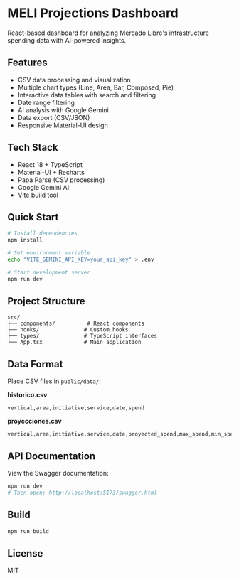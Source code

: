 # MELI Projections Dashboard

React-based dashboard for analyzing Mercado Libre's infrastructure spending data with AI-powered insights.

## Features

- CSV data processing and visualization
- Multiple chart types (Line, Area, Bar, Composed, Pie)
- Interactive data tables with search and filtering
- Date range filtering
- AI analysis with Google Gemini
- Data export (CSV/JSON)
- Responsive Material-UI design

## Tech Stack

- React 18 + TypeScript
- Material-UI + Recharts
- Papa Parse (CSV processing)
- Google Gemini AI
- Vite build tool

## Quick Start

```bash
# Install dependencies
npm install

# Set environment variable
echo "VITE_GEMINI_API_KEY=your_api_key" > .env

# Start development server
npm run dev
```

## Project Structure

```
src/
├── components/          # React components
├── hooks/              # Custom hooks
├── types/              # TypeScript interfaces
└── App.tsx             # Main application
```

## Data Format

Place CSV files in `public/data/`:

**historico.csv**
```csv
vertical,area,initiative,service,date,spend
```

**proyecciones.csv**
```csv
vertical,area,initiative,service,date,proyected_spend,max_spend,min_spend
```

## API Documentation

View the Swagger documentation:
```bash
npm run dev
# Then open: http://localhost:5173/swagger.html
```

## Build

```bash
npm run build
```

## License

MIT